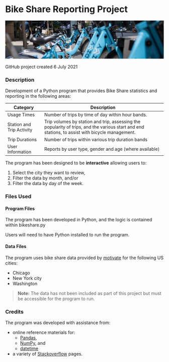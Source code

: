 # Bike Share Reporting Project

![Bikes](divvy_1.jpg)

GitHub project created 6 July 2021

### Description
Development of a Python program that provides Bike Share statistics and reporting
in the following areas:

Category | Description
-------- | -----------
Usage Times | Number of trips by time of day within hour bands.
Station and Trip Activity | Trip volumes by station and trip, assessing the popularity of trips, and the various start and end stations, to assist with bicycle management.
Trip Durations | Number of trips within various trip duration bands
User Information | Reports by user type, gender and age \(where available\)

The program has been designed to be **interactive** allowing users to:
 1. Select the city they want to review,
 2. Filter the data by month, and/or
 3. Filter the data by day of the week.

### Files Used

#### Program Files
The program has been developed in Python, and the logic is contained within bikeshare.py

Users will need to have Python installed to run the program.

#### Data Files
The program uses bike share data provided by [motivate](https://www.motivateco.com/ "motivate website") for the following US cities:
 * Chicago
 * New York city
 * Washington


 > **Note:** The data has not been included as part of this project
 > but must be accessible for the program to run.

### Credits
The program was developed with assistance from:
 * online reference materials for:
   * [Pandas](pandas.pydata.org/pandas-docs/stable/reference/),
   * [NumPy](numpy.org/devdocs/reference/), and
   * [datetime](docs.python.org/3/library/datetime)
 * a variety of [Stackoverflow](stackoverflow.com/questions/) pages.
